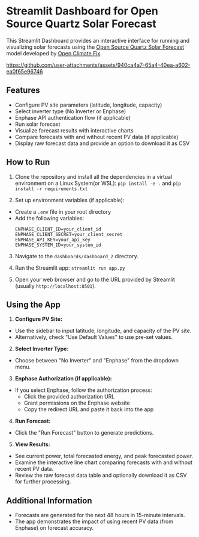 # Streamlit Dashboard for Open Source Quartz Solar Forecast

This Streamlit Dashboard provides an interactive interface for running and visualizing solar forecasts using the [Open Source Quartz Solar Forecast](https://github.com/openclimatefix/Open-Source-Quartz-Solar-Forecast) model developed by [Open Climate Fix](https://openclimatefix.org/).


https://github.com/user-attachments/assets/940ca4a7-65a4-40ea-a602-ea0f65e96746


## Features

- Configure PV site parameters (latitude, longitude, capacity)
- Select inverter type (No Inverter or Enphase)
- Enphase API authentication flow (if applicable)
- Run solar forecast
- Visualize forecast results with interactive charts
- Compare forecasts with and without recent PV data (if applicable)
- Display raw forecast data and provide an option to download it as CSV

## How to Run

1. Clone the repository and install all the dependencies in a virtual environment on a Linux System(or WSL):
   `pip install -e .` and `pip install -r requirements.txt`

2. Set up environment variables (if applicable):

- Create a `.env` file in your root directory
- Add the following variables:
  ```
  ENPHASE_CLIENT_ID=your_client_id
  ENPHASE_CLIENT_SECRET=your_client_secret
  ENPHASE_API_KEY=your_api_key
  ENPHASE_SYSTEM_ID=your_system_id
  ```

3. Navigate to the `dashboards/dashboard_2` directory.

4. Run the Streamlit app: `streamlit run app.py`

5. Open your web browser and go to the URL provided by Streamlit (usually `http://localhost:8501`).

## Using the App

1. **Configure PV Site:**

- Use the sidebar to input latitude, longitude, and capacity of the PV site.
- Alternatively, check "Use Default Values" to use pre-set values.

2. **Select Inverter Type:**

- Choose between "No Inverter" and "Enphase" from the dropdown menu.

3. **Enphase Authorization (if applicable):**

- If you select Enphase, follow the authorization process:
  - Click the provided authorization URL
  - Grant permissions on the Enphase website
  - Copy the redirect URL and paste it back into the app

4. **Run Forecast:**

- Click the "Run Forecast" button to generate predictions.

5. **View Results:**

- See current power, total forecasted energy, and peak forecasted power.
- Examine the interactive line chart comparing forecasts with and without recent PV data.
- Review the raw forecast data table and optionally download it as CSV for further processing.

## Additional Information

- Forecasts are generated for the next 48 hours in 15-minute intervals.
- The app demonstrates the impact of using recent PV data (from Enphase) on forecast accuracy.

